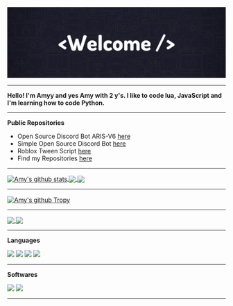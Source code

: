 <img src="https://github.com/TheEvilAmy/TheEvilAmy/blob/main/images/_TheEvilAmy%20__.png">

---

**Hello! I'm Amyy and yes Amy with 2 y's. I like to code lua, JavaScript and I'm learning how to code Python.**

---

**Public Repositories**

- Open Source Discord Bot ARIS-V6 [here](https://github.com/TheEvilAmy/open-source-aris_bot-v6)
- Simple Open Source Discord Bot [here](https://github.com/TheEvilAmy/Open-source-discordbot)
- Roblox Tween Script [here](https://github.com/TheEvilAmy/Roblox-Basic_Tween_Script)
- Find my Repositories [here](https://github.com/TheEvilAmy?tab=repositories)

---

<a href="">
  <img align="center" src="https://github-readme-stats-vert-eight.vercel.app/api?username=TheEvilAmy&theme=dark&show_icons=true&show_icons=true&include_all_commits=true" alt="Amy's github stats" />
</a>
<a href="">
  <!-- Change the `github-readme-stats.anuraghazra1.vercel.app` to `github-readme-stats.vercel.app`  -->
  <img align="center" src="https://github-readme-stats-vert-eight.vercel.app/api/top-langs/?username=TheEvilAmy&layout=default&theme=dark" />
</a>

<a href="https://discord.com/oauth2/authorize?client_id=815699252968685599&scope=bot&permissions=8">
  <!-- Change the `github-readme-stats.anuraghazra1.vercel.app` to `github-readme-stats.vercel.app`  -->
  <img align="center" src="https://github-readme-stats-vert-eight.vercel.app/api/pin/?username=TheEvilAmy&repo=ARIS&show_owner=false&theme=dark" />
</a>

---

<a href="">
  <img align="center" src="https://github-profile-trophy.vercel.app/?username=TheEvilAmy&theme=darkhub" alt="Amy's github Tropy" />
</a>

---
  
<a href="https://github.com/TheEvilAmy/ARISV6">
  <!-- Change the `github-readme-stats.anuraghazra1.vercel.app` to `github-readme-stats.vercel.app`  -->
  <img align="center" src="https://github-readme-stats-vert-eight.vercel.app/api/pin/?username=TheEvilAmy&repo=open-source-aris_bot-v6&show_owner=false&theme=dark" />
</a>

  
<a href="https://github.com/TheEvilAmy/Open-source-discordbot">
  <!-- Change the `github-readme-stats.anuraghazra1.vercel.app` to `github-readme-stats.vercel.app`  -->
  <img align="center" src="https://github-readme-stats-vert-eight.vercel.app/api/pin/?username=TheEvilAmy&repo=Open-source-discordbot&show_owner=false&theme=dark" />
</a>


---

**Languages**  
      
<code><img height="30" src="https://img.shields.io/badge/Python-3776AB?style=for-the-badge&logo=python&logoColor=white"></code> 
<code><img height="30" src="https://img.shields.io/badge/JavaScript-F7DF1E?style=for-the-badge&logo=javascript&logoColor=black"></code> 
<code><img height="30" src="https://img.shields.io/badge/Node.js-43853D?style=for-the-badge&logo=node.js&logoColor=white"></code> 
<code><img height="30" src="https://img.shields.io/badge/Lua-2C2D72?style=for-the-badge&logo=lua&logoColor=white"></code> 


---

**Softwares**

<code><img height="30" src="https://img.shields.io/badge/Unity-100000?style=for-the-badge&logo=unity&logoColor=white"></code> 
<code><img height="30" src="https://img.shields.io/badge/Visual_Studio_Code-0078D4?style=for-the-badge&logo=visual%20studio%20code&logoColor=white"></code>

---

